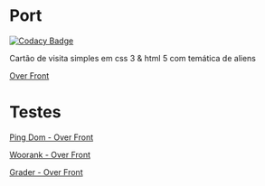 # Port

[![Codacy Badge](https://api.codacy.com/project/badge/Grade/06c4bfe2500246edb919ff73f2cc7daf)](https://www.codacy.com/app/Sphinxs/Port?utm_source=github.com&amp;utm_medium=referral&amp;utm_content=Sphinxs/Port&amp;utm_campaign=Badge_Grade)

Cartão de visita simples em css 3 &amp; html 5 com temática de aliens

[Over Front](http://overfront.netne.net/)


# Testes
  
[Ping Dom - Over Front](https://tools.pingdom.com/#!/02uwR/http://overfront.netne.net)
   
[Woorank - Over Front](https://www.woorank.com/pt/www/overfront.netne.net)
  
[Grader - Over Front](https://website.grader.com/results/overfront.netne.net)
